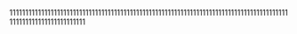 1111111111111111111111111111111111111111111111111111111111111111111111111111111111111111111111111111111111111111
